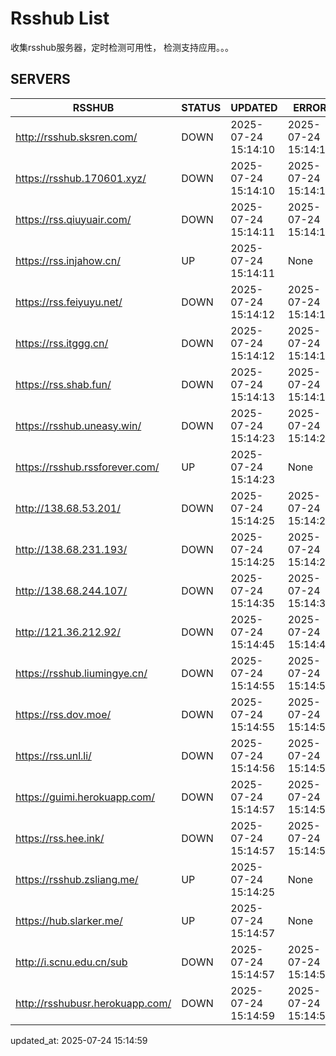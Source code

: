 # Rsshub List

收集rsshub服务器，定时检测可用性， 检测支持应用。。。


## SERVERS

|  RSSHUB   | STATUS  | UPDATED  | ERROR  | TWITTER |  
|  ----  | ----  | ----  | ----  | ---- |  
| http://rsshub.sksren.com/ | DOWN | 2025-07-24 15:14:10 | 2025-07-24 15:14:10 |  
| https://rsshub.170601.xyz/ | DOWN | 2025-07-24 15:14:10 | 2025-07-24 15:14:10 |  
| https://rss.qiuyuair.com/ | DOWN | 2025-07-24 15:14:11 | 2025-07-24 15:14:11 |  
| https://rss.injahow.cn/ | UP | 2025-07-24 15:14:11 | None ||  
| https://rss.feiyuyu.net/ | DOWN | 2025-07-24 15:14:12 | 2025-07-24 15:14:12 |  
| https://rss.itggg.cn/ | DOWN | 2025-07-24 15:14:12 | 2025-07-24 15:14:12 |  
| https://rss.shab.fun/ | DOWN | 2025-07-24 15:14:13 | 2025-07-24 15:14:13 |  
| https://rsshub.uneasy.win/ | DOWN | 2025-07-24 15:14:23 | 2025-07-24 15:14:23 |  
| https://rsshub.rssforever.com/ | UP | 2025-07-24 15:14:23 | None ||  
| http://138.68.53.201/ | DOWN | 2025-07-24 15:14:25 | 2025-07-24 15:14:25 |  
| http://138.68.231.193/ | DOWN | 2025-07-24 15:14:25 | 2025-07-24 15:14:25 |  
| http://138.68.244.107/ | DOWN | 2025-07-24 15:14:35 | 2025-07-24 15:14:35 |  
| http://121.36.212.92/ | DOWN | 2025-07-24 15:14:45 | 2025-07-24 15:14:45 |  
| https://rsshub.liumingye.cn/ | DOWN | 2025-07-24 15:14:55 | 2025-07-24 15:14:55 |  
| https://rss.dov.moe/ | DOWN | 2025-07-24 15:14:55 | 2025-07-24 15:14:55 |  
| https://rss.unl.li/ | DOWN | 2025-07-24 15:14:56 | 2025-07-24 15:14:56 |  
| https://guimi.herokuapp.com/ | DOWN | 2025-07-24 15:14:57 | 2025-07-24 15:14:57 |  
| https://rss.hee.ink/ | DOWN | 2025-07-24 15:14:57 | 2025-07-24 15:14:57 |  
| https://rsshub.zsliang.me/ | UP | 2025-07-24 15:14:25 | None |OK|  
| https://hub.slarker.me/ | UP | 2025-07-24 15:14:57 | None ||  
| http://i.scnu.edu.cn/sub | DOWN | 2025-07-24 15:14:57 | 2025-07-24 15:14:57 |  
| http://rsshubusr.herokuapp.com/ | DOWN | 2025-07-24 15:14:59 | 2025-07-24 15:14:59 |  
  

updated_at: 2025-07-24 15:14:59  
